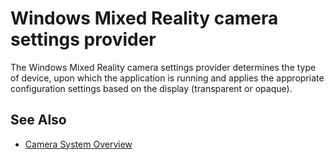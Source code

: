 # Windows Mixed Reality camera settings provider

The Windows Mixed Reality camera settings provider determines the type of device, upon which the application is running and applies the appropriate configuration settings based on the display (transparent or opaque).

## See Also

- [Camera System Overview](CameraSystemOverview.md)
